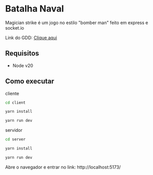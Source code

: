 # Batalha Naval

Magician strike é um jogo no estilo "bomber man" feito em express e socket.io

Link do GDD: [Clique aqui](https://docs.google.com/document/d/1tfg2yBt0j9o2y56sRMp_M9lkBE9UOcg0GjTz-oy-2wQ/edit?usp=sharing)

## Requisitos

* Node v20

## Como executar

cliente
```bash
cd client

yarn install

yarn run dev
```
servidor
```bash
cd server

yarn install

yarn run dev
```
Abre o navegador e entrar no link: http://localhost:5173/